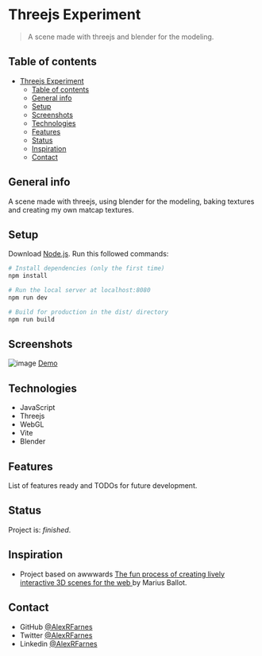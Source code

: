 # Threejs Experiment

> A scene made with threejs and blender for the modeling.

## Table of contents

- [Threejs Experiment](#threejs-experiment)
  - [Table of contents](#table-of-contents)
  - [General info](#general-info)
  - [Setup](#setup)
  - [Screenshots](#screenshots)
  - [Technologies](#technologies)
  - [Features](#features)
  - [Status](#status)
  - [Inspiration](#inspiration)
  - [Contact](#contact)

## General info

A scene made with threejs, using blender for the modeling, baking textures and creating my own matcap textures.

## Setup
Download [Node.js](https://nodejs.org/en/download/).
Run this followed commands:

``` bash
# Install dependencies (only the first time)
npm install

# Run the local server at localhost:8080
npm run dev

# Build for production in the dist/ directory
npm run build
```

## Screenshots

![image](https://user-images.githubusercontent.com/57517804/164205966-ea0b57a6-df3b-4e5b-a308-08cdad856f86.png)
[Demo](https://threejssoundpillars.netlify.app/)

## Technologies

- JavaScript
- Threejs
- WebGL
- Vite
- Blender

## Features

List of features ready and TODOs for future development.

## Status

Project is: _finished_.

## Inspiration

- Project based on awwwards [The fun process of creating lively interactive 3D scenes for the web ](https://www.awwwards.com/academy/course/the-fun-process-of-creating-lively-interactive-3d-scenes-for-the-web) by Marius Ballot. 

## Contact

- GitHub [@AlexRFarnes](https://github.com/AlexRFarnes)
- Twitter [@AlexRFarnes](https://twitter.com/alexrfarnes)
- Linkedin [@AlexRFarnes](https://www.linkedin.com/in/alexrfarnes/)
